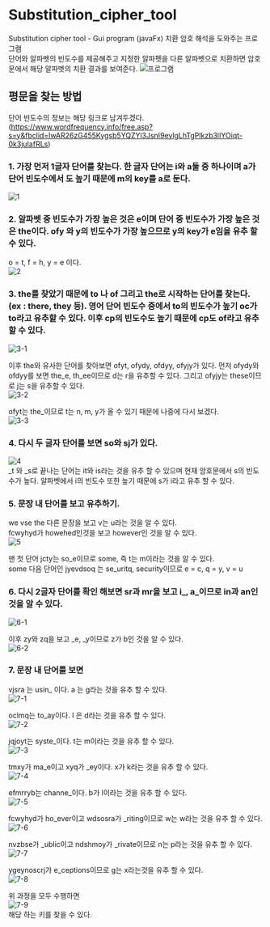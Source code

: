 # Substitution_cipher_tool
Substitution cipher tool - Gui program (javaFx)
치환 암호 해석을 도와주는 프로그램  
단어와 알파벳의 빈도수를 제공해주고 지정한 알파펫을 다른 알파벳으로 치환하면 암호문에서 해당 알파벳의 치환 결과를 보여준다. 
![프로그램](https://user-images.githubusercontent.com/58020519/106418507-d0282d80-6499-11eb-9b74-295e0c3869fb.png)

## 평문을 찾는 방법

단어 빈도수의 정보는 해당 링크로 남겨두겠다. 
(https://www.wordfrequency.info/free.asp?s=y&fbclid=IwAR26zG455Kygsb5YQZYl3JsnI9eylgLhTgPlkzb3lIYOiqt-0k3juIafRLs)

### 1. 가장 먼저 1글자 단어를 찾는다. 한 글자 단어는 i와 a둘 중 하나이며 a가 단어 빈도수에서 도 높기 때문에 m의 key를 a로 둔다.
![1](https://user-images.githubusercontent.com/58020519/106418729-56447400-649a-11eb-94e4-85cb2b45a95c.png)

### 2. 알파벳 중 빈도수가 가장 높은 것은 e이며 단어 중 빈도수가 가장 높은 것은 the이다. ofy 와 y의 빈도수가 가장 높으므로 y의 key가 e임을 유추 할 수 있다.
o = t, f = h, y = e 이다.  
![2](https://user-images.githubusercontent.com/58020519/106418770-69574400-649a-11eb-99ba-18b69d88e421.png)

### 3. the를 찾았기 때문에 to 나 of 그리고 the로 시작하는 단어를 찾는다. (ex : there, they 등). 영어 단어 빈도수 중에서 to의 빈도수가 높기 oc가 to라고 유추할 수 있다. 이후 cp의 빈도수도 높기 때문에 cp도 of라고 유추할 수 있다. 
![3-1](https://user-images.githubusercontent.com/58020519/106418781-6e1bf800-649a-11eb-846f-fd325a7c6f2b.png)

이후 the와 유사한 단어를 찾아보면 ofyt, ofydy, ofdyy, ofyjy가 있다. 먼저 ofydy와 ofdyy를 보면 the_e, th_ee이므로 d는 r을 유추할 수 있다. 그리고 ofyjy는 these이므로 j는 s을 유추할 수 있다.  
![3-2](https://user-images.githubusercontent.com/58020519/106418793-74aa6f80-649a-11eb-8685-3c16658a72b8.png)

ofyt는 the_이므로 t는 n, m, y가 올 수 있기 때문에 나중에 다시 보겠다.  
![3-3](https://user-images.githubusercontent.com/58020519/106418800-7a07ba00-649a-11eb-83f0-bc07205bef44.png)

### 4. 다시 두 글자 단어를 보면 so와 sj가 있다.
![4](https://user-images.githubusercontent.com/58020519/106418812-80963180-649a-11eb-83be-b9bf76970cf0.png)  
_t 와 _s로 끝나는 단어는 it와 is라는 것을 유추 할 수 있으며 현재 암호문에서 s의 빈도수가 높다. 알파벳에서 i의 빈도수 또한 높기 때문에 s가 i라고 유추 할 수 있다.

### 5. 문장 내 단어를 보고 유추하기.
we vse the 다른 문장을 보고 v는 u라는 것을 알 수 있다.  
fcwyhyd가 howehed인것을 보고 however인 것을 알 수 있다.  
![5](https://user-images.githubusercontent.com/58020519/106418822-84c24f00-649a-11eb-824d-a8ef81c69f8e.png)  

맨 첫 단어 jcty는 so_e이므로 some, 즉 t는 m이라는 것을 알 수 있다.  
some 다음 단어인 jyevdsoq 는 se_uritq, security이므로 e = c, q = y, v = u  

### 6. 다시 2글자 단어를 확인 해보면 sr과 mr을 보고 i_, a_이므로 in과 an인 것을 알 수 있다.
![6-1](https://user-images.githubusercontent.com/58020519/106418836-8ab83000-649a-11eb-93c3-1fe3f0b8daef.png)  

이후 zy와 zq을 보고 _e, _y이므로 z가 b인 것을 알 수 있다.  
![6-2](https://user-images.githubusercontent.com/58020519/106418849-8ee44d80-649a-11eb-8361-a4a65879b648.png)  


### 7. 문장 내 단어를 보면
vjsra 는 usin_ 이다. a 는 g라는 것을 유추 할 수 있다.  
 ![7-1](https://user-images.githubusercontent.com/58020519/106418865-999ee280-649a-11eb-8f75-a16f3c14f131.png)  

oclmq는 to_ay이다. l 은 d라는 것을 유추 할 수 있다.  
![7-2](https://user-images.githubusercontent.com/58020519/106418874-9c99d300-649a-11eb-82ce-fb3fee1fe93e.png)  

jqjoyt는 syste_이다. t는 m이라는 것을 유추 할 수 있다.  
![7-3](https://user-images.githubusercontent.com/58020519/106418899-a7546800-649a-11eb-8e05-87e2332fbf99.png)  

tmxy가 ma_e이고 xyq가 _ey이다. x가 k라는 것을 유추 할 수 있다.  
![7-4](https://user-images.githubusercontent.com/58020519/106418946-b804de00-649a-11eb-8ce8-86c724e8265c.png)  

efmrryb는 channe_이다. b가 l이라는 것을 유추 할 수 있다.  
![7-5](https://user-images.githubusercontent.com/58020519/106418954-bd622880-649a-11eb-99bb-b7f5624d02b6.png)  

fcwyhyd가 ho_ever이고 wdsosra가 _riting이므로 w는 w라는 것을 유추 할 수 있다.  
![7-6](https://user-images.githubusercontent.com/58020519/106418961-c2bf7300-649a-11eb-86f0-0d60c468eb02.png)  

nvzbse가 _ublic이고 ndshmoy가 _rivate이므로 n는 p라는 것을 유추 할 수 있다.  
![7-7](https://user-images.githubusercontent.com/58020519/106418973-c8b55400-649a-11eb-869a-62001983f5f5.png)  

ygeynoscrj가 e_ceptions이므로 g는 x라는것을 유추 할 수 있다.  
![7-8](https://user-images.githubusercontent.com/58020519/106418995-d074f880-649a-11eb-8e2e-14731e206a77.png)  

위 과정을 모두 수행하면  
![7-9](https://user-images.githubusercontent.com/58020519/106419000-d36fe900-649a-11eb-9a2d-6d66d8469fa0.png)  
해당 하는 키를 찾을 수 있다.
